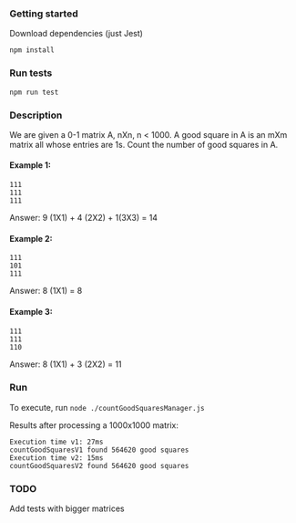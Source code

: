 ### Getting started
Download dependencies (just Jest)
````
npm install
````

### Run tests
````
npm run test
````

### Description
We are given a 0-1 matrix A, nXn, n < 1000.
A good square in A is an mXm matrix all whose entries are 1s.
Count the number of good squares in A.

#### Example 1:
````
111
111
111
````
Answer: 9 (1X1) + 4 (2X2) + 1(3X3) = 14

#### Example 2:
````
111
101
111
````
Answer: 8 (1X1) = 8

#### Example 3:
````
111
111
110
````
Answer: 8 (1X1) + 3 (2X2) = 11

### Run
To execute, run `node ./countGoodSquaresManager.js`

Results after processing a 1000x1000 matrix:

````
Execution time v1: 27ms
countGoodSquaresV1 found 564620 good squares
Execution time v2: 15ms
countGoodSquaresV2 found 564620 good squares
````

### TODO
Add tests with bigger matrices